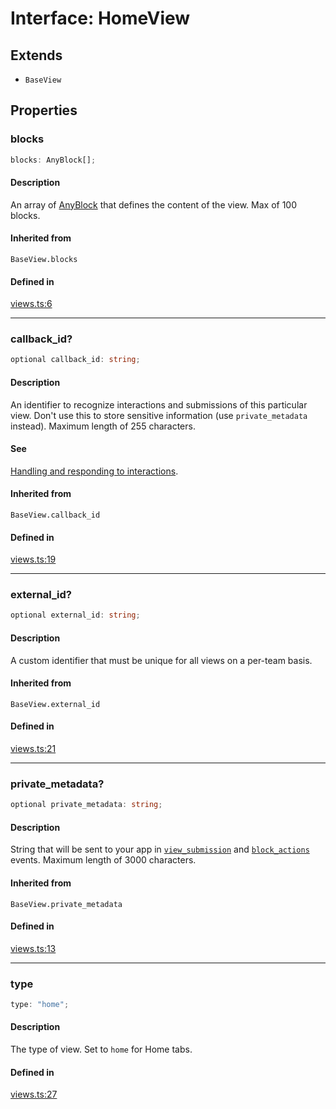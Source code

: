 # Interface: HomeView

## Extends

- `BaseView`

## Properties

### blocks

```ts
blocks: AnyBlock[];
```

#### Description

An array of [AnyBlock](TypeAlias.AnyBlock.md) that defines the content of the view. Max of 100 blocks.

#### Inherited from

`BaseView.blocks`

#### Defined in

[views.ts:6](https://github.com/slackapi/node-slack-sdk/blob/main/packages/types/src/views.ts#L6)

***

### callback\_id?

```ts
optional callback_id: string;
```

#### Description

An identifier to recognize interactions and submissions of this particular view. Don't use this to
store sensitive information (use `private_metadata` instead). Maximum length of 255 characters.

#### See

[Handling and responding to interactions](https://api.slack.com/surfaces/modals#interactions).

#### Inherited from

`BaseView.callback_id`

#### Defined in

[views.ts:19](https://github.com/slackapi/node-slack-sdk/blob/main/packages/types/src/views.ts#L19)

***

### external\_id?

```ts
optional external_id: string;
```

#### Description

A custom identifier that must be unique for all views on a per-team basis.

#### Inherited from

`BaseView.external_id`

#### Defined in

[views.ts:21](https://github.com/slackapi/node-slack-sdk/blob/main/packages/types/src/views.ts#L21)

***

### private\_metadata?

```ts
optional private_metadata: string;
```

#### Description

String that will be sent to your app in
[`view_submission`](https://api.slack.com/reference/interaction-payloads/views#view_submission) and
[`block_actions`](https://api.slack.com/reference/interaction-payloads/block-actions) events.
Maximum length of 3000 characters.

#### Inherited from

`BaseView.private_metadata`

#### Defined in

[views.ts:13](https://github.com/slackapi/node-slack-sdk/blob/main/packages/types/src/views.ts#L13)

***

### type

```ts
type: "home";
```

#### Description

The type of view. Set to `home` for Home tabs.

#### Defined in

[views.ts:27](https://github.com/slackapi/node-slack-sdk/blob/main/packages/types/src/views.ts#L27)
